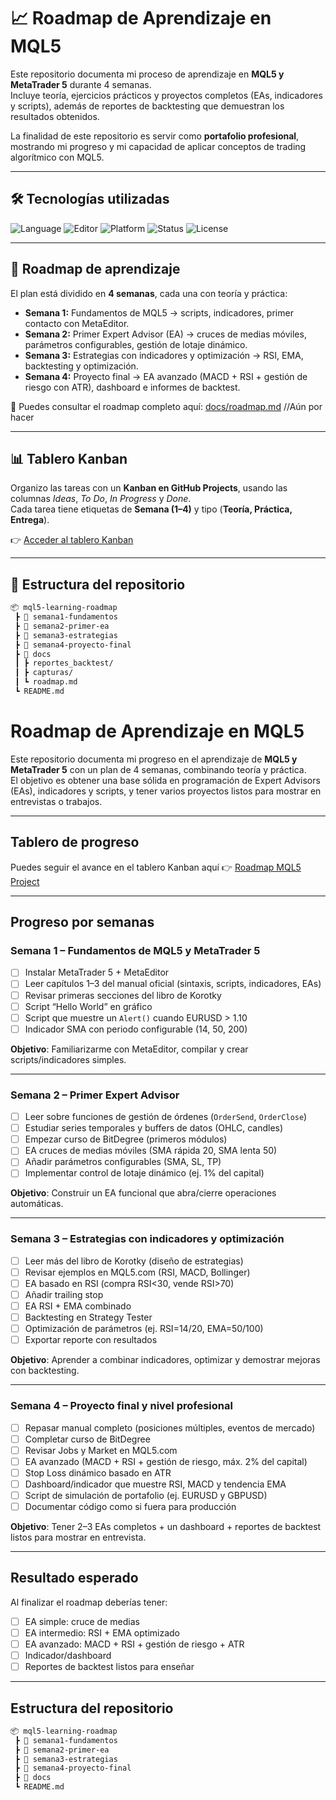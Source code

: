 # 📈 Roadmap de Aprendizaje en MQL5

Este repositorio documenta mi proceso de aprendizaje en **MQL5 y MetaTrader 5** durante 4 semanas.  
Incluye teoría, ejercicios prácticos y proyectos completos (EAs, indicadores y scripts), además de reportes de backtesting que demuestran los resultados obtenidos.  

La finalidad de este repositorio es servir como **portafolio profesional**, mostrando mi progreso y mi capacidad de aplicar conceptos de trading algorítmico con MQL5.

---

## 🛠️ Tecnologías utilizadas
![Language](https://img.shields.io/badge/Language-MQL5-blue)
![Editor](https://img.shields.io/badge/Editor-MetaEditor-orange)
![Platform](https://img.shields.io/badge/Platform-MetaTrader%205-green)
![Status](https://img.shields.io/badge/Status-In%20Progress-yellow)
![License](https://img.shields.io/badge/License-MIT-lightgrey)

---

## 📅 Roadmap de aprendizaje
El plan está dividido en **4 semanas**, cada una con teoría y práctica:

- **Semana 1:** Fundamentos de MQL5 → scripts, indicadores, primer contacto con MetaEditor.  
- **Semana 2:** Primer Expert Advisor (EA) → cruces de medias móviles, parámetros configurables, gestión de lotaje dinámico.  
- **Semana 3:** Estrategias con indicadores y optimización → RSI, EMA, backtesting y optimización.  
- **Semana 4:** Proyecto final → EA avanzado (MACD + RSI + gestión de riesgo con ATR), dashboard e informes de backtest.

📌 Puedes consultar el roadmap completo aquí: [docs/roadmap.md](docs/roadmap.md) //Aún por hacer

---

## 📊 Tablero Kanban
Organizo las tareas con un **Kanban en GitHub Projects**, usando las columnas *Ideas*, *To Do*, *In Progress* y *Done*.  
Cada tarea tiene etiquetas de **Semana (1–4)** y tipo (**Teoría, Práctica, Entrega**).

👉 [Acceder al tablero Kanban](https://github.com/users/firlixkl/projects/2)

---

## 📂 Estructura del repositorio
```bash
📦 mql5-learning-roadmap
 ┣ 📂 semana1-fundamentos
 ┣ 📂 semana2-primer-ea
 ┣ 📂 semana3-estrategias
 ┣ 📂 semana4-proyecto-final
 ┣ 📂 docs
 ┃ ┣ reportes_backtest/
 ┃ ┣ capturas/
 ┃ ┗ roadmap.md
 ┗ README.md
```


# Roadmap de Aprendizaje en MQL5

Este repositorio documenta mi progreso en el aprendizaje de **MQL5 y MetaTrader 5** con un plan de 4 semanas, combinando teoría y práctica.  
El objetivo es obtener una base sólida en programación de Expert Advisors (EAs), indicadores y scripts, y tener varios proyectos listos para mostrar en entrevistas o trabajos.


---
## Tablero de progreso
Puedes seguir el avance en el tablero Kanban aquí 👉 [Roadmap MQL5 Project](https://github.com/firlixkl/mql5-learning/projects)

---

## Progreso por semanas

### Semana 1 – Fundamentos de MQL5 y MetaTrader 5
- [ ] Instalar MetaTrader 5 + MetaEditor  
- [ ] Leer capítulos 1–3 del manual oficial (sintaxis, scripts, indicadores, EAs)  
- [ ] Revisar primeras secciones del libro de Korotky  
- [ ] Script “Hello World” en gráfico  
- [ ] Script que muestre un `Alert()` cuando EURUSD > 1.10  
- [ ] Indicador SMA con periodo configurable (14, 50, 200)  

**Objetivo**: Familiarizarme con MetaEditor, compilar y crear scripts/indicadores simples.  

---

### Semana 2 – Primer Expert Advisor
- [ ] Leer sobre funciones de gestión de órdenes (`OrderSend`, `OrderClose`)  
- [ ] Estudiar series temporales y buffers de datos (OHLC, candles)  
- [ ] Empezar curso de BitDegree (primeros módulos)  
- [ ] EA cruces de medias móviles (SMA rápida 20, SMA lenta 50)  
- [ ] Añadir parámetros configurables (SMA, SL, TP)  
- [ ] Implementar control de lotaje dinámico (ej. 1% del capital)  

**Objetivo**: Construir un EA funcional que abra/cierre operaciones automáticas.  

---

### Semana 3 – Estrategias con indicadores y optimización
- [ ] Leer más del libro de Korotky (diseño de estrategias)  
- [ ] Revisar ejemplos en MQL5.com (RSI, MACD, Bollinger)  
- [ ] EA basado en RSI (compra RSI<30, vende RSI>70)  
- [ ] Añadir trailing stop  
- [ ] EA RSI + EMA combinado  
- [ ] Backtesting en Strategy Tester  
- [ ] Optimización de parámetros (ej. RSI=14/20, EMA=50/100)  
- [ ] Exportar reporte con resultados  

**Objetivo**: Aprender a combinar indicadores, optimizar y demostrar mejoras con backtesting.  

---

### Semana 4 – Proyecto final y nivel profesional
- [ ] Repasar manual completo (posiciones múltiples, eventos de mercado)  
- [ ] Completar curso de BitDegree  
- [ ] Revisar Jobs y Market en MQL5.com  
- [ ] EA avanzado (MACD + RSI + gestión de riesgo, máx. 2% del capital)  
- [ ] Stop Loss dinámico basado en ATR  
- [ ] Dashboard/indicador que muestre RSI, MACD y tendencia EMA  
- [ ] Script de simulación de portafolio (ej. EURUSD y GBPUSD)  
- [ ] Documentar código como si fuera para producción  

**Objetivo**: Tener 2–3 EAs completos + un dashboard + reportes de backtest listos para mostrar en entrevista.  

---

## Resultado esperado
Al finalizar el roadmap deberías tener:
- [ ] EA simple: cruce de medias  
- [ ] EA intermedio: RSI + EMA optimizado  
- [ ] EA avanzado: MACD + RSI + gestión de riesgo + ATR  
- [ ] Indicador/dashboard  
- [ ] Reportes de backtest listos para enseñar  

---

## Estructura del repositorio
```bash
📦 mql5-learning-roadmap
 ┣ 📂 semana1-fundamentos
 ┣ 📂 semana2-primer-ea
 ┣ 📂 semana3-estrategias
 ┣ 📂 semana4-proyecto-final
 ┣ 📂 docs
 ┗ README.md

